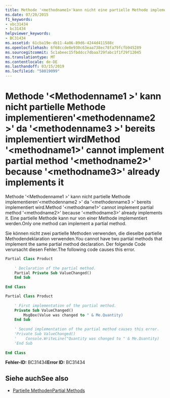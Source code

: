 ```yaml
---
title: Methode '<methodname1>'kann nicht eine partielle Methode implementieren'<methodname2>'da'<methodname3>' bereits implementiert wird
ms.date: 07/20/2015
f1_keywords:
- vbc31434
- bc31434
helpviewer_keywords:
- BC31434
ms.assetid: 61cba19e-db11-4a06-89d6-4244d411588c
ms.openlocfilehash: 6f68ccde8e930c63eaa738ec78fa79fcfb945289
ms.sourcegitcommit: 5c1abeec15fbddcc7dbaa729fabc1f1f29f12045
ms.translationtype: MT
ms.contentlocale: de-DE
ms.lasthandoff: 03/15/2019
ms.locfileid: "58019099"
---
```

# <a name="method-methodname1-cannot-implement-partial-method-methodname2-because-methodname3-already-implements-it"></a><span data-ttu-id="5c23e-102">Methode '\<Methodenname1 >' kann nicht partielle Methode implementieren'\<methodenname2 >' da '\<methodenname3 >' bereits implementiert wird</span><span class="sxs-lookup"><span data-stu-id="5c23e-102">Method '\<methodname1>' cannot implement partial method '\<methodname2>' because '\<methodname3>' already implements it</span></span>
<span data-ttu-id="5c23e-103">Methode '\<Methodenname1 >' kann nicht partielle Methode implementieren'\<methodenname2 >' da '\<methodenname3 >' bereits implementiert wird.</span><span class="sxs-lookup"><span data-stu-id="5c23e-103">Method '\<methodname1>' cannot implement partial method '\<methodname2>' because '\<methodname3>' already implements it.</span></span> <span data-ttu-id="5c23e-104">Eine partielle Methode kann nur von einer Methode implementiert werden.</span><span class="sxs-lookup"><span data-stu-id="5c23e-104">Only one method can implement a partial method.</span></span>  
  
 <span data-ttu-id="5c23e-105">Sie können nicht zwei partielle Methoden verwenden, die dieselbe partielle Methodendeklaration verwenden.</span><span class="sxs-lookup"><span data-stu-id="5c23e-105">You cannot have two partial methods that implement the same partial method declaration.</span></span> <span data-ttu-id="5c23e-106">Der folgende Code verursacht diesen Fehler.</span><span class="sxs-lookup"><span data-stu-id="5c23e-106">The following code causes this error.</span></span>  
  
```vb  
Partial Class Product  
  
    ' Declaration of the partial method.  
    Partial Private Sub ValueChanged()  
    End Sub  
  
End Class  
```  
  
```vb  
Partial Class Product  
  
    ' First implementation of the partial method.  
    Private Sub ValueChanged()  
        MsgBox(Value was changed to " & Me.Quantity)  
    End Sub  
  
    ' Second implementation of the partial method causes this error.  
    'Private Sub ValueChanged()  
    '    Console.WriteLine("Quantity was changed to " & Me.Quantity)  
    'End Sub  
  
End Class  
```  
  
 <span data-ttu-id="5c23e-107">**Fehler-ID:** BC31434</span><span class="sxs-lookup"><span data-stu-id="5c23e-107">**Error ID:** BC31434</span></span>  
  
## <a name="see-also"></a><span data-ttu-id="5c23e-108">Siehe auch</span><span class="sxs-lookup"><span data-stu-id="5c23e-108">See also</span></span>

- [<span data-ttu-id="5c23e-109">Partielle Methoden</span><span class="sxs-lookup"><span data-stu-id="5c23e-109">Partial Methods</span></span>](../../visual-basic/programming-guide/language-features/procedures/partial-methods.md)
